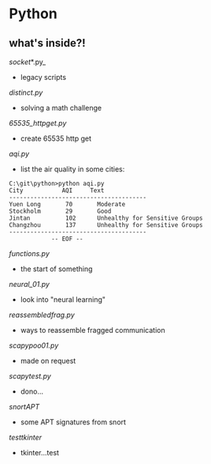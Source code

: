 # Python

## what's inside?!
_socket_*.py_
- legacy scripts

_distinct.py_
- solving a math challenge

_65535_httpget.py_
- create 65535 http get

_aqi.py_
- list the air quality in some cities:
```
C:\git\python>python aqi.py
City           AQI     Text
---------------------------------------        
Yuen Long       70       Moderate
Stockholm       29       Good
Jintan          102      Unhealthy for Sensitive Groups
Changzhou       137      Unhealthy for Sensitive Groups
---------------------------------------
            -- EOF --            
```

_functions.py_
- the start of something

_neural_01.py_
- look into "neural learning"

_reassembledfrag.py_
- ways to reassemble fragged communication

_scapypoo01.py_
- made on request

_scapytest.py_
- dono...

_snortAPT_
- some APT signatures from snort

_testtkinter_
- tkinter...test
